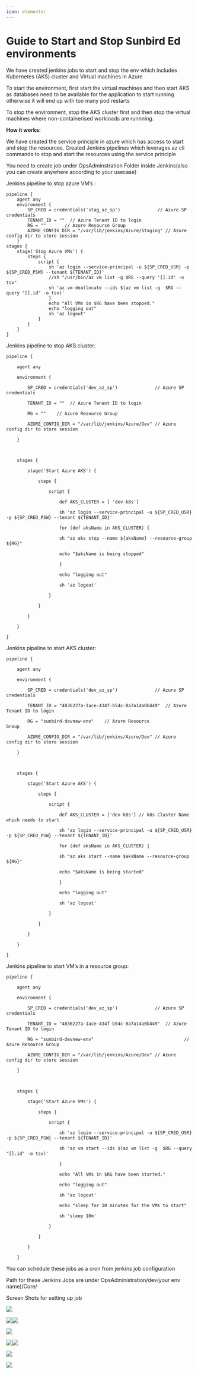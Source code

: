 ```yaml
---
icon: elementor
---
```


# Guide to Start and Stop Sunbird Ed environments

We have created jenkins jobs to start and stop the env which includes Kubernetes (AKS) cluster and Virtual machines in Azure

To start the environment, first start the virtual machines and then start AKS as databases need to be available for the application to start running otherwise it will end up with too many pod restarts

To stop the environment, stop the AKS cluster first and then stop the virtual machines where non-containerised workloads are runnning.

**How it works:**

We have created the service principle in azure which has access to start and stop the resources. Created Jenkins pipelines which leverages az cli commands to stop and start the resources using the service principle

You need to create job under OpsAdminstration Folder inside Jenkins(also you can create anywhere according to your usecase)

Jenkins pipeline to stop azure VM’s :

```
pipeline {
    agent any
    environment {
        SP_CRED = credentials('stag_az_sp')              // Azure SP credentials
        TENANT_ID = ""  // Azure Tenant ID to login
        RG = ""       // Azure Resource Group
        AZURE_CONFIG_DIR = "/var/lib/jenkins/Azure/Staging" // Azure config dir to store session
    }
stages {
    stage('Stop Azure VMs') {
        steps {
            script {
                sh 'az login --service-principal -u ${SP_CRED_USR} -p ${SP_CRED_PSW} --tenant ${TENANT_ID}'
                //sh "/usr/bin/az vm list -g $RG --query '[].id' -o tsv"
                sh 'az vm deallocate --ids $(az vm list -g  $RG --query "[].id" -o tsv)'
                }
                echo "All VMs in $RG have been stopped."
                echo "logging out"
                sh 'az logout'
            }
        }
    }
}
```

Jenkins pipeline to stop AKS cluster:

```
pipeline {

    agent any

    environment {

        SP_CRED = credentials('dev_az_sp')              // Azure SP credentials

        TENANT_ID = ""  // Azure Tenant ID to login

        RG = ""    // Azure Resource Group                           

        AZURE_CONFIG_DIR = "/var/lib/jenkins/Azure/Dev" // Azure config dir to store session                             

    }

  

    stages {

        stage('Start Azure AKS') {

            steps {

                script {

                    def AKS_CLUSTER = [ 'dev-k8s']

                    sh 'az login --service-principal -u ${SP_CRED_USR} -p ${SP_CRED_PSW} --tenant ${TENANT_ID}'

                    for (def aksName in AKS_CLUSTER) {

                    sh "az aks stop --name ${aksName} --resource-group ${RG}"

                    echo "$aksName is being stopped"

                    }

                    echo "logging out"

                    sh 'az logout'

                }

            }

        }

    }

}

```

Jenkins pipeline to start AKS cluster:

```
pipeline {

    agent any

    environment {

        SP_CRED = credentials('dev_az_sp')              // Azure SP credentials

        TENANT_ID = "4836227a-1ace-434f-b54c-8a7a14a0b449"  // Azure Tenant ID to login

        RG = "sunbird-devnew-env"    // Azure Resource Group                           

        AZURE_CONFIG_DIR = "/var/lib/jenkins/Azure/Dev" // Azure config dir to store session                            

    }

    

    stages {

        stage('Start Azure AKS') {

            steps {

                script {

                    def AKS_CLUSTER = ['dev-k8s'] // k8s Cluster Name which needs to start

                    sh 'az login --service-principal -u ${SP_CRED_USR} -p ${SP_CRED_PSW} --tenant ${TENANT_ID}'

                    for (def aksName in AKS_CLUSTER) {

                    sh "az aks start --name $aksName --resource-group ${RG}"

                    echo "$aksName is being started"

                    }

                    echo "logging out"

                    sh 'az logout'

                }

            }

        }

    }

}

```

Jenkins pipeline to start VM’s in a resource group:

```
pipeline {

    agent any

    environment {

        SP_CRED = credentials('dev_az_sp')              // Azure SP credentials

        TENANT_ID = "4836227a-1ace-434f-b54c-8a7a14a0b449"  // Azure Tenant ID to login

        RG = "sunbird-devnew-env"                                  // Azure Resource Group

        AZURE_CONFIG_DIR = "/var/lib/jenkins/Azure/Dev" // Azure config dir to store session   

    }

    

    stages {

        stage('Start Azure VMs') {

            steps {

                script {

                    sh 'az login --service-principal -u ${SP_CRED_USR} -p ${SP_CRED_PSW} --tenant ${TENANT_ID}'

                    sh 'az vm start --ids $(az vm list -g  $RG --query "[].id" -o tsv)'

                    }

                    echo "All VMs in $RG have been started."

                    echo "logging out"

                    sh 'az logout'

                    echo "sleep for 10 minutes for the VMs to start"

                    sh 'sleep 10m'

                }

            }

        }

    }
```

You can schedule these jobs as a cron from jenkins job configuration

Path for these Jenkins Jobs are under OpsAdministration/dev(your env name)/Core/

Screen Shots for setting up job

![](https://lh7-rt.googleusercontent.com/docsz/AD\_4nXfim3PeksoUop-Jsq1TiKekcAFre4Gf-Y8F-4\_yr\_95MsZSemevyEbe5t04S6QwWgiOxpy3sU96Ypp0lzcFI7I2Zds5HDNSOpK0XpO4PnZMs2zqjumKd2H-cHUfIQgEWftFbZA96i3o2AyBovwFfOUvN6jo?key=OlAyu0X\_hc17UNM9EJP-PQ)

![](https://lh7-rt.googleusercontent.com/docsz/AD\_4nXdVf\_ivh4Np16sqQKiW-RTITqXAATt\_SDbv9lT0\_NED67t\_N3QundtNSIKKqwWwSeMVyOc1jKkuwosS\_qdCevy9T5DIHlYLB2inKjBv53\_-xlQGfGLcG6ANxDrK\_g0APx5rbAPc1BU4md04OXpguGXxsZFn?key=OlAyu0X\_hc17UNM9EJP-PQ)![](https://lh7-rt.googleusercontent.com/docsz/AD\_4nXcUV-fqjzY5MV6\_isTiw7b6IJ41xX6hmd6UFY0TuHQJCno12eCfVyTxuQ68SXmYpfgH-dve-HClX2j6Sn\_zBK9D9ZTPOctoiJTscEk24a5K7PGgmVij95mG54Op7hmueKO8ypH4rqWy2j3iv5j93IEtCkJ2?key=OlAyu0X\_hc17UNM9EJP-PQ)

![](https://lh7-rt.googleusercontent.com/docsz/AD\_4nXcEW4cMwtiJOLBiXBYukJhXKyHmcfcWHhUpywjPkWC9az5TFmRAmJFQNw0Sy07ZmF4dphCafOJY\_5fLpdgKPoLZxhYMDqdLmvWQs-94fBDKr-SZhTgSXVPFLxAHmaS\_AU57euIii-bwIomL\_z\_RIny9y-A?key=OlAyu0X\_hc17UNM9EJP-PQ)

![](https://lh7-rt.googleusercontent.com/docsz/AD\_4nXcbO-kYjNgk9FLlkwIKq92x6hlsiIzTf7gf3cOMP8bYjT6yaYEYf5FJksHMaPNyKcGTFBqC\_NGIq7Ql8LthQ576GTUTFCYw0KrS47lRToKaez18JKz00MabB6BLCwkozC2EYR2LgtsryA9lrXzKpQ4ddUo?key=OlAyu0X\_hc17UNM9EJP-PQ)![](https://lh7-rt.googleusercontent.com/docsz/AD\_4nXfzPtgMxobqKnnoSSmGtgusZ0gQ6-56f4lKViZjCCg-gzLcpAXkLhLUvmjEr\_zNvD7Rn-PTRjtIluf1dz8jjfTuPaeAu6hQJyZI4FUCDoqULUogbjAkCK8EXlww7vQPiwhUSKeU2AMjRirNqFT8QuDSAfc?key=OlAyu0X\_hc17UNM9EJP-PQ)

![](https://lh7-rt.googleusercontent.com/docsz/AD\_4nXen5pOjbCzWE0mVYZ5UPjtyEPgv8a5zKCgS7L2navJMGHJICCRHtGA8XFsUUmSQUBPqTErcEWo8ieJTntfRqzJntXmB2TVmEr1qcGfuAWEUynJ4oFhnP3g\_fHLOiTpoVU9sWFhstfj-iSzwEITMY4ehtHs?key=OlAyu0X\_hc17UNM9EJP-PQ)

![](https://lh7-rt.googleusercontent.com/docsz/AD\_4nXeMtVWIjIAX945-9oTdhLW2vN3SPqGt6i\_y5EfiTjvCK3hd-wm30-amr0seNjwntjvyfx9v0ZvWBnd6KeU-cASSRMLrVRYQcoQutrV0j3MYEdSu9cTyKhf6OmQkq-h3yEk--UWB5MjzcW3SNQk9aOLsT3U?key=OlAyu0X\_hc17UNM9EJP-PQ)
